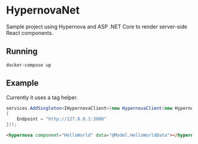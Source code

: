 # HypernovaNet

Sample project using Hypernova and ASP .NET Core to render server-side React components.

## Running

```
docker-compose up
```

## Example

Currently it uses a tag helper.

```csharp
services.AddSingleton<IHypernovaClient>(new HypernovaClient(new HypernovaConfig
{
    Endpoint = "http://127.0.0.1:3000"
}));
```

```html
<hypernova component="HelloWorld" data="@Model.HelloWorldData"></hypernova>
```
